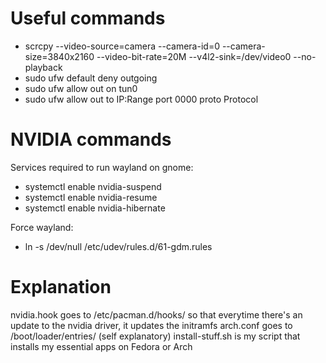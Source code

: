 # Useful commands
- scrcpy --video-source=camera --camera-id=0 --camera-size=3840x2160 --video-bit-rate=20M --v4l2-sink=/dev/video0 --no-playback
- sudo ufw default deny outgoing
- sudo ufw allow out on tun0
- sudo ufw allow out to IP:Range port 0000 proto Protocol

# NVIDIA commands
Services required to run wayland on gnome:
- systemctl enable nvidia-suspend
- systemctl enable nvidia-resume
- systemctl enable nvidia-hibernate

Force wayland:
- ln -s /dev/null /etc/udev/rules.d/61-gdm.rules

# Explanation
nvidia.hook goes to /etc/pacman.d/hooks/ so that everytime there's an update to the nvidia driver, it updates the initramfs
arch.conf goes to /boot/loader/entries/ (self explanatory)
install-stuff.sh is my script that installs my essential apps on Fedora or Arch
